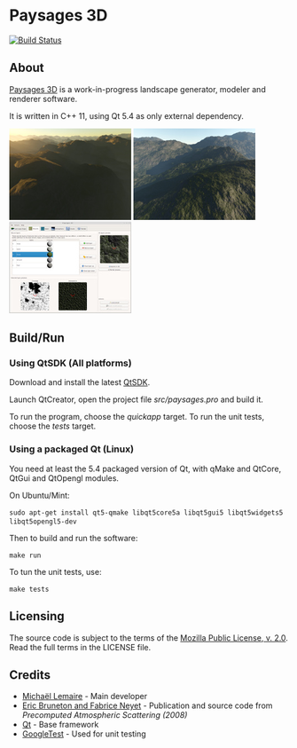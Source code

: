 # Paysages 3D

[![Build Status](https://travis-ci.org/thunderk/paysages3d.svg?branch=master)](https://travis-ci.org/thunderk/paysages3d)


## About

[Paysages 3D](http://www.paysages3d.com) is a work-in-progress landscape generator, modeler and renderer software.

It is written in C++ 11, using Qt 5.4 as only external dependency.

[![Screenshot 1](data/screenshots/small1.jpg)](data/screenshots/large1.jpg) [![Screenshot 2](data/screenshots/small2.jpg)](data/screenshots/large2.jpg) [![Screenshot 3](data/screenshots/small3.jpg)](data/screenshots/large3.jpg)


## Build/Run

### Using QtSDK (All platforms)

Download and install the latest [QtSDK](http://qt-project.org/downloads).

Launch QtCreator, open the project file *src/paysages.pro* and build it.

To run the program, choose the *quickapp* target.
To run the unit tests, choose the *tests* target.

### Using a packaged Qt (Linux)

You need at least the 5.4 packaged version of Qt, with qMake and QtCore, QtGui and QtOpengl modules.

On Ubuntu/Mint:

    sudo apt-get install qt5-qmake libqt5core5a libqt5gui5 libqt5widgets5 libqt5opengl5-dev

Then to build and run the software:

    make run

To tun the unit tests, use:

    make tests


## Licensing

The source code is subject to the terms of the [Mozilla Public License, v. 2.0](http://mozilla.org/MPL/2.0/). Read the full terms in the LICENSE file.


## Credits

* [Michaël Lemaire](http://thunderk.net) - Main developer
* [Eric Bruneton and Fabrice Neyet](http://www-evasion.imag.fr/Membres/Eric.Bruneton/) - Publication and source code from *Precomputed Atmospheric Scattering (2008)*
* [Qt](http://qt-project.org/) - Base framework
* [GoogleTest](https://code.google.com/p/googletest/) - Used for unit testing
